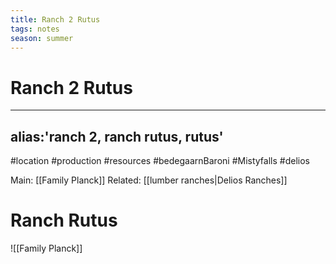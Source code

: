 ```yaml
---
title: Ranch 2 Rutus
tags: notes
season: summer
---
```

 
# Ranch 2 Rutus
---
alias:'ranch 2, ranch rutus, rutus'
---
#location #production #resources #bedegaarnBaroni #Mistyfalls #delios

Main: [[Family Planck]]
Related: [[lumber ranches|Delios Ranches]]

# Ranch Rutus
![[Family Planck]]
